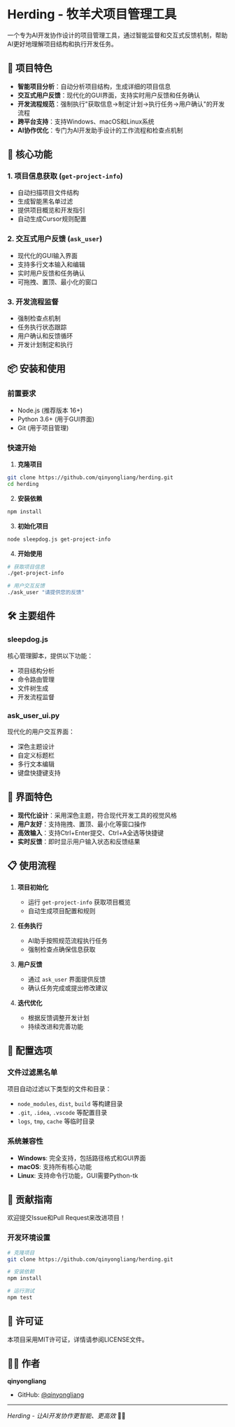 # Herding - 牧羊犬项目管理工具

一个专为AI开发协作设计的项目管理工具，通过智能监督和交互式反馈机制，帮助AI更好地理解项目结构和执行开发任务。

## 🎯 项目特色

- **智能项目分析**：自动分析项目结构，生成详细的项目信息
- **交互式用户反馈**：现代化的GUI界面，支持实时用户反馈和任务确认
- **开发流程规范**：强制执行"获取信息→制定计划→执行任务→用户确认"的开发流程
- **跨平台支持**：支持Windows、macOS和Linux系统
- **AI协作优化**：专门为AI开发助手设计的工作流程和检查点机制

## 🚀 核心功能

### 1. 项目信息获取 (`get-project-info`)
- 自动扫描项目文件结构
- 生成智能黑名单过滤
- 提供项目概览和开发指引
- 自动生成Cursor规则配置

### 2. 交互式用户反馈 (`ask_user`)
- 现代化的GUI输入界面
- 支持多行文本输入和编辑
- 实时用户反馈和任务确认
- 可拖拽、置顶、最小化的窗口

### 3. 开发流程监督
- 强制检查点机制
- 任务执行状态跟踪
- 用户确认和反馈循环
- 开发计划制定和执行

## 📦 安装和使用

### 前置要求
- Node.js (推荐版本 16+)
- Python 3.6+ (用于GUI界面)
- Git (用于项目管理)

### 快速开始

1. **克隆项目**
```bash
git clone https://github.com/qinyongliang/herding.git
cd herding
```

2. **安装依赖**
```bash
npm install
```

3. **初始化项目**
```bash
node sleepdog.js get-project-info
```

4. **开始使用**
```bash
# 获取项目信息
./get-project-info

# 用户交互反馈
./ask_user "请提供您的反馈"
```

## 🛠️ 主要组件

### sleepdog.js
核心管理脚本，提供以下功能：
- 项目结构分析
- 命令路由管理
- 文件树生成
- 开发流程监督

### ask_user_ui.py
现代化的用户交互界面：
- 深色主题设计
- 自定义标题栏
- 多行文本编辑
- 键盘快捷键支持

## 🎨 界面特色

- **现代化设计**：采用深色主题，符合现代开发工具的视觉风格
- **用户友好**：支持拖拽、置顶、最小化等窗口操作
- **高效输入**：支持Ctrl+Enter提交、Ctrl+A全选等快捷键
- **实时反馈**：即时显示用户输入状态和反馈结果

## 📋 使用流程

1. **项目初始化**
   - 运行 `get-project-info` 获取项目概览
   - 自动生成项目配置和规则

2. **任务执行**
   - AI助手按照规范流程执行任务
   - 强制检查点确保信息获取

3. **用户反馈**
   - 通过 `ask_user` 界面提供反馈
   - 确认任务完成或提出修改建议

4. **迭代优化**
   - 根据反馈调整开发计划
   - 持续改进和完善功能

## 🔧 配置选项

### 文件过滤黑名单
项目自动过滤以下类型的文件和目录：
- `node_modules`, `dist`, `build` 等构建目录
- `.git`, `.idea`, `.vscode` 等配置目录
- `logs`, `tmp`, `cache` 等临时目录

### 系统兼容性
- **Windows**: 完全支持，包括路径格式和GUI界面
- **macOS**: 支持所有核心功能
- **Linux**: 支持命令行功能，GUI需要Python-tk

## 🤝 贡献指南

欢迎提交Issue和Pull Request来改进项目！

### 开发环境设置
```bash
# 克隆项目
git clone https://github.com/qinyongliang/herding.git

# 安装依赖
npm install

# 运行测试
npm test
```

## 📄 许可证

本项目采用MIT许可证，详情请参阅LICENSE文件。

## 👨‍💻 作者

**qinyongliang**
- GitHub: [@qinyongliang](https://github.com/qinyongliang)

---

*Herding - 让AI开发协作更智能、更高效* 🐕‍🦺
